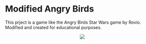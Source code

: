 # Modified Angry Birds
This prject is a game like the Angry Birds Star Wars game by Rovio. Modified and created for educational purposes.
<p align="center">
  <img src="/demonstration/AngryBirds-Kinnect.gif">
</p>
